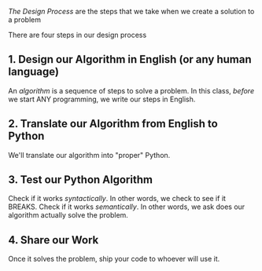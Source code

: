*The Design Process* are the steps that we take when we create a solution to a problem

There are four steps in our design process
## 1. Design our Algorithm in English (or any human language)
An *algorithm* is a sequence of steps to solve a problem.
In this class, *before* we start ANY programming, we write our steps in English.

## 2. Translate our Algorithm from English to Python
We'll translate our algorithm into "proper" Python.

## 3. Test our Python Algorithm
Check if it works *syntactically*. In other words, we check to see if it BREAKS.
Check if it works *semantically*. In other words, we ask does our algorithm actually solve the problem.

## 4. Share our Work
Once it solves the problem, ship your code to whoever will use it.